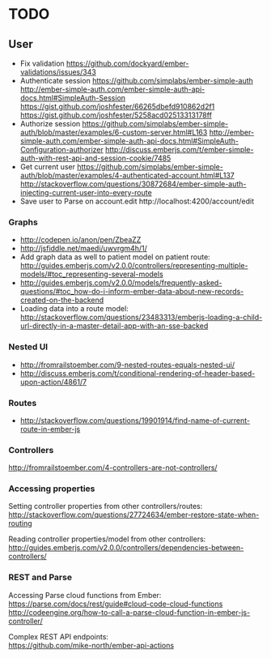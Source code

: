 # TODO

## User

- Fix validation https://github.com/dockyard/ember-validations/issues/343
- Authenticate session
  https://github.com/simplabs/ember-simple-auth
  http://ember-simple-auth.com/ember-simple-auth-api-docs.html#SimpleAuth-Session
  https://gist.github.com/joshfester/66265dbefd910862d2f1
  https://gist.github.com/joshfester/5258acd02513313178ff
- Authorize session
  https://github.com/simplabs/ember-simple-auth/blob/master/examples/6-custom-server.html#L163
  http://ember-simple-auth.com/ember-simple-auth-api-docs.html#SimpleAuth-Configuration-authorizer
  http://discuss.emberjs.com/t/ember-simple-auth-with-rest-api-and-session-cookie/7485
- Get current user
  https://github.com/simplabs/ember-simple-auth/blob/master/examples/4-authenticated-account.html#L137
  http://stackoverflow.com/questions/30872684/ember-simple-auth-injecting-current-user-into-every-route
- Save user to Parse on account.edit
  http://localhost:4200/account/edit

### Graphs

- http://codepen.io/anon/pen/ZbeaZZ
- http://jsfiddle.net/maedi/uwvrgm4h/1/
- Add graph data as well to patient model on patient route:  
  http://guides.emberjs.com/v2.0.0/controllers/representing-multiple-models/#toc_representing-several-models
- http://guides.emberjs.com/v2.0.0/models/frequently-asked-questions/#toc_how-do-i-inform-ember-data-about-new-records-created-on-the-backend
- Loading data into a route model:  
  http://stackoverflow.com/questions/23483313/emberjs-loading-a-child-url-directly-in-a-master-detail-app-with-an-sse-backed

### Nested UI

- http://fromrailstoember.com/9-nested-routes-equals-nested-ui/
- http://discuss.emberjs.com/t/conditional-rendering-of-header-based-upon-action/4861/7

### Routes

- http://stackoverflow.com/questions/19901914/find-name-of-current-route-in-ember-js

### Controllers

http://fromrailstoember.com/4-controllers-are-not-controllers/

### Accessing properties

Setting controller properties from other controllers/routes:  
http://stackoverflow.com/questions/27724634/ember-restore-state-when-routing

Reading controller properties/model from other controllers:  
http://guides.emberjs.com/v2.0.0/controllers/dependencies-between-controllers/

### REST and Parse

Accessing Parse cloud functions from Ember:  
https://parse.com/docs/rest/guide#cloud-code-cloud-functions  
http://codeengine.org/how-to-call-a-parse-cloud-function-in-ember-js-controller/  

Complex REST API endpoints:  
https://github.com/mike-north/ember-api-actions  
